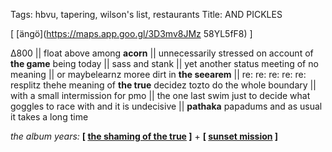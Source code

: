 Tags: hbvu, tapering, wilson's list, restaurants 
Title: AND PICKLES
  
[ [ängö](https://maps.app.goo.gl/3D3mv8JMz 58YL5fF8) ]

∆800 || 
float above among **acorn** || 
unnecessarily stressed on account of **the game** being today || 
sass and stank || 
yet another status meeting of no meaning || 
or maybelearnz moree dirt in **the seearem** || 
re: re: re: re: re: resplitz thehe meaning of **the true** decidez tozto do the whole boundary || 
with a small intermission for pmo  || 
the one last swim just to decide what goggles to race with and it is undecisive || 
**pathaka** papadums and as usual it takes a long time   
  
_the album years:_ **[ [the shaming of the true](https://rateyourmusic.com/release/album/kevin-gilbert/the-shaming-of-the-true//) ]** + **[ [sunset mission](https://rateyourmusic.com/release/album/bohren-and-der-club-of-gore/sunset-mission/) ]** 
